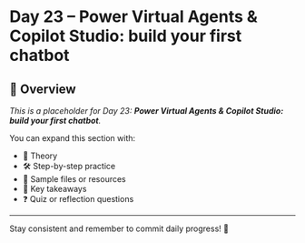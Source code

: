 # Day 23 – Power Virtual Agents & Copilot Studio: build your first chatbot

## 📘 Overview

_This is a placeholder for Day 23: **Power Virtual Agents & Copilot Studio: build your first chatbot**._

You can expand this section with:
- 🧠 Theory
- 🛠️ Step-by-step practice
- 📁 Sample files or resources
- 📌 Key takeaways
- ❓ Quiz or reflection questions

---

Stay consistent and remember to commit daily progress! 🚀
